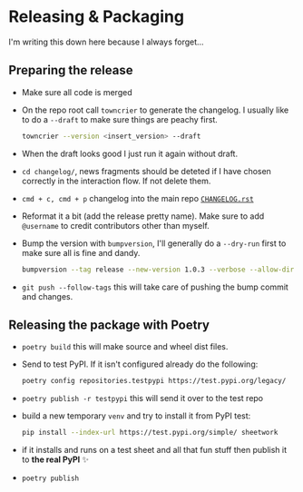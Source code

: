 # Releasing & Packaging

I'm writing this down here because I always forget...

## Preparing the release

- Make sure all code is merged
- On the repo root call `towncrier` to generate the changelog. I usually like to do a `--draft` to make sure things are peachy first.

  ```bash
  towncrier --version <insert_version> --draft
  ```

- When the draft looks good I just run it again without draft.
- `cd changelog/`, news fragments should be deteted if I have chosen correctly in the interaction flow. If not delete them.
- `cmd + c, cmd + p` changelog into the main repo [`CHANGELOG.rst`](CHANGELOG.rst)
- Reformat it a bit (add the release pretty name). Make sure to add `@username` to credit contributors other than myself.
- Bump the version with `bumpversion`, I'll generally do a `--dry-run` first to make sure all is fine and dandy.

  ```bash
  bumpversion --tag release --new-version 1.0.3 --verbose --allow-dirty --dry-run
  ```

- `git push --follow-tags` this will take care of pushing the bump commit and changes.

## Releasing the package with Poetry

- `poetry build` this will make source and wheel dist files.
- Send to test PyPI. If it isn't configured already do the following:

  ```bash
  poetry config repositories.testpypi https://test.pypi.org/legacy/
  ```

- `poetry publish -r testpypi` this will send it over to the test repo
- build a new temporary `venv` and try to install it from PyPI test:

  ```bash
  pip install --index-url https://test.pypi.org/simple/ sheetwork
  ```

- if it installs and runs on a test sheet and all that fun stuff then publish it to **the real PyPI** :sparkles:
- `poetry publish`
